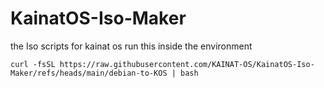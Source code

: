 # KainatOS-Iso-Maker
the Iso scripts for kainat os
run this  inside the environment

```
curl -fsSL https://raw.githubusercontent.com/KAINAT-OS/KainatOS-Iso-Maker/refs/heads/main/debian-to-KOS | bash

```
